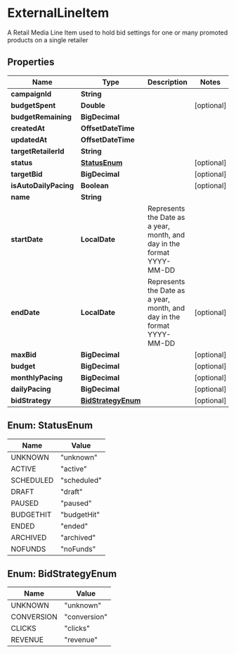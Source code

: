 

# ExternalLineItem

A Retail Media Line Item used to hold bid settings for one or many promoted products on a single retailer

## Properties

| Name | Type | Description | Notes |
|------------ | ------------- | ------------- | -------------|
|**campaignId** | **String** |  |  |
|**budgetSpent** | **Double** |  |  [optional] |
|**budgetRemaining** | **BigDecimal** |  |  |
|**createdAt** | **OffsetDateTime** |  |  |
|**updatedAt** | **OffsetDateTime** |  |  |
|**targetRetailerId** | **String** |  |  |
|**status** | [**StatusEnum**](#StatusEnum) |  |  [optional] |
|**targetBid** | **BigDecimal** |  |  [optional] |
|**isAutoDailyPacing** | **Boolean** |  |  [optional] |
|**name** | **String** |  |  |
|**startDate** | **LocalDate** | Represents the Date as a year, month, and day in the format YYYY-MM-DD |  |
|**endDate** | **LocalDate** | Represents the Date as a year, month, and day in the format YYYY-MM-DD |  [optional] |
|**maxBid** | **BigDecimal** |  |  [optional] |
|**budget** | **BigDecimal** |  |  [optional] |
|**monthlyPacing** | **BigDecimal** |  |  [optional] |
|**dailyPacing** | **BigDecimal** |  |  [optional] |
|**bidStrategy** | [**BidStrategyEnum**](#BidStrategyEnum) |  |  [optional] |



## Enum: StatusEnum

| Name | Value |
|---- | -----|
| UNKNOWN | &quot;unknown&quot; |
| ACTIVE | &quot;active&quot; |
| SCHEDULED | &quot;scheduled&quot; |
| DRAFT | &quot;draft&quot; |
| PAUSED | &quot;paused&quot; |
| BUDGETHIT | &quot;budgetHit&quot; |
| ENDED | &quot;ended&quot; |
| ARCHIVED | &quot;archived&quot; |
| NOFUNDS | &quot;noFunds&quot; |



## Enum: BidStrategyEnum

| Name | Value |
|---- | -----|
| UNKNOWN | &quot;unknown&quot; |
| CONVERSION | &quot;conversion&quot; |
| CLICKS | &quot;clicks&quot; |
| REVENUE | &quot;revenue&quot; |



